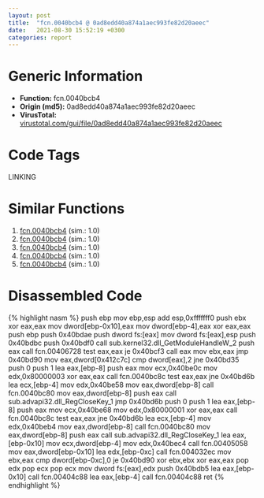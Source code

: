 ```yaml
---
layout: post
title:  "fcn.0040bcb4 @ 0ad8edd40a874a1aec993fe82d20aeec"
date:   2021-08-30 15:52:19 +0300
categories: report
---
```


# Generic Information
- **Function:** fcn.0040bcb4
- **Origin (md5):** 0ad8edd40a874a1aec993fe82d20aeec
- **VirusTotal:** [virustotal.com/gui/file/0ad8edd40a874a1aec993fe82d20aeec][virustotal_ref]

# Code Tags
<span class="tag" id="LINKING">LINKING</span>


# Similar Functions

1. [fcn.0040bcb4][similar_1_ref] (sim.: 1.0)
2. [fcn.0040bcb4][similar_2_ref] (sim.: 1.0)
3. [fcn.0040bcb4][similar_3_ref] (sim.: 1.0)
4. [fcn.0040bcb4][similar_4_ref] (sim.: 1.0)
5. [fcn.0040bcb4][similar_5_ref] (sim.: 1.0)


# Disassembled Code

{% highlight nasm %}
push ebp
mov ebp,esp
add esp,0xfffffff0
push ebx
xor eax,eax
mov dword[ebp-0x10],eax
mov dword[ebp-4],eax
xor eax,eax
push ebp
push 0x40bdae
push dword fs:[eax]
mov dword fs:[eax],esp
push 0x40bdbc
push 0x40bdf0
call sub.kernel32.dll_GetModuleHandleW_2
push eax
call fcn.00406728
test eax,eax
je 0x40bcf3
call eax
mov ebx,eax
jmp 0x40bd90
mov eax,dword[0x412c7c]
cmp dword[eax],2
jne 0x40bd35
push 0
push 1
lea eax,[ebp-8]
push eax
mov ecx,0x40be0c
mov edx,0x80000003
xor eax,eax
call fcn.0040bc8c
test eax,eax
jne 0x40bd6b
lea ecx,[ebp-4]
mov edx,0x40be58
mov eax,dword[ebp-8]
call fcn.0040bc80
mov eax,dword[ebp-8]
push eax
call sub.advapi32.dll_RegCloseKey_1
jmp 0x40bd6b
push 0
push 1
lea eax,[ebp-8]
push eax
mov ecx,0x40be68
mov edx,0x80000001
xor eax,eax
call fcn.0040bc8c
test eax,eax
jne 0x40bd6b
lea ecx,[ebp-4]
mov edx,0x40beb4
mov eax,dword[ebp-8]
call fcn.0040bc80
mov eax,dword[ebp-8]
push eax
call sub.advapi32.dll_RegCloseKey_1
lea eax,[ebp-0x10]
mov ecx,dword[ebp-4]
mov edx,0x40bec4
call fcn.00405058
mov eax,dword[ebp-0x10]
lea edx,[ebp-0xc]
call fcn.004032ec
mov ebx,eax
cmp dword[ebp-0xc],0
je 0x40bd90
xor ebx,ebx
xor eax,eax
pop edx
pop ecx
pop ecx
mov dword fs:[eax],edx
push 0x40bdb5
lea eax,[ebp-0x10]
call fcn.00404c88
lea eax,[ebp-4]
call fcn.00404c88
ret 
{% endhighlight %}


[similar_1_ref]: /report/fcn.0040bcb4@5a9e6257062d8fd09bc1612cd995b797
[similar_2_ref]: /report/fcn.0040bcb4@5d991d1a7a9b58aecd5ee95b2d0d7bd9
[similar_3_ref]: /report/fcn.0040bcb4@6e87b7ccbd19229e0b0b6b0b21948a18
[similar_4_ref]: /report/fcn.0040bcb4@c4f32fc9d3680d79e17e52694f7c500f
[similar_5_ref]: /report/fcn.0040bcb4@a8c51c88e2272f2397cc463a3ffa4544
[virustotal_ref]: https://www.virustotal.com/gui/file/0ad8edd40a874a1aec993fe82d20aeec